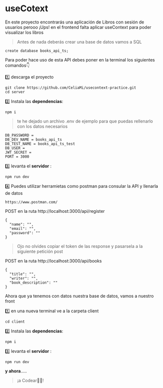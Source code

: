 # useCotext

En este proyecto encontrarás una aplicación de Libros con sesión de usuarios perooo ¡Ups! en el frontend falta aplicar useContext para poder visualizar los libros


> Antes de nada deberás crear una base de datos vamos a SQL

 ```
create database books_api_ts;
```

Para poder hace uso de esta API debes poner en la terminal los siguientes comandos👇 

1️⃣ descarga el proyecto

```
git clone https://github.com/CeliaMi/usecontext-practice.git
cd server
```
2️⃣ Instala las **dependencias**:
```
npm i
```

>te he dejado un archivo .env de ejemplo para que puedas rellenarlo con los datos necesarios

 ```
DB_PASSWORD = 
DB_DEV_NAME = books_api_ts
DB_TEST_NAME = books_api_ts_test
DB_USER = 
JWT_SECRET = 
PORT = 3000
```

3️⃣ levanta el **servidor** :
```
npm run dev
```
4️⃣ Puedes utilizar herramietas como postman para consular la API y llenarla de datos
```
https://www.postman.com/
```
POST en la ruta 
http://localhost:3000/api/register
```
{
  "name": "",
  "email": "",
  "password": ""
}
```
> Ojo no olvides copiar el token de las response y pasarsela a la siguiente petición post

POST en la ruta 
http://localhost:3000/api/books
```
{
  "title": "",
  "writer": "",
  "book_description": ""
}
```

Ahora que ya tenemos con datos nuestra base de datos, vamos a nuestro front

1️⃣ en una nueva terminal ve a la carpeta client

```
cd client
```

2️⃣ Instala las **dependencias**:
```
npm i
```
3️⃣ levanta el **servidor** :
```
npm run dev
```
 **y ahora**..... 
>  ¡a Codear🙋‍♀️!
